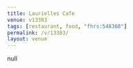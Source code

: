 ```yaml
---
title: Laurielles Cafe
venue: v13383
tags: [restaurant, food, "fhrs:548368"]
permalink: /v/13383/
layout: venue
---
```

null